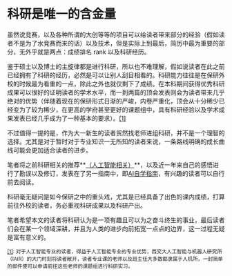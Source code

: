 # 科研是唯一的含金量

虽然说竞赛，以及各种所谓的大创等等的项目可以给读者带来部分的经验（假如读者不是为了水竞赛而来的话）以及技术，但是实际上到最后，简历中最为重要的部分，无外乎就是两点：成绩排名 rank 以及科研经历。

鉴于硕士以及博士的主旋律都是进行科研，所以也不难理解，假如说读者在此之前已经拥有了科研的经历，必然是可以让别人刮目相看的。科研能力往往是在保研外校的时候最为看重的一点，除此之外也就仅剩下了成绩。在本科期间获得优秀科研成果可以很好的证明读者的学术水平，而一到两篇的顶会发表则会为读者带来几乎绝对的优势（伴随着现在的保研形式日渐的严峻，内卷严重化，顶会从十分稀少已经变为了较为稀少，在更高的学府甚至更好的课题组中，具有科研经验以及学术成果发表已经几乎成为了一种基本的要求）。<u>\[1\]</u>

不过值得一提的是，作为大一新生的读者贸然找老师进组科研，并不是一个理智的选择。尤其是对于暂时对于专业知识一无所知的读者来说，一条路线明确的成长曲线可能会更加适合读者的进步。

笔者将之前科研相关的推荐**<u>（人工智能相关）</u>**，以及近一年来自己的感悟进行了勘误以及修订，发表在了另一指南中，即[AI自学指南](https://axi404.github.io/ai-self-learning/)，有兴趣的读者可以自行前去阅读。

科研毫无疑问是如今保研之中的重头戏，尤其是已经具备了出色的课内成绩，打算前往外校的读者，务必重视科研成果以及科研产出。

笔者希望本文的读者将科研认为是一项有趣且可以为之奋斗终生的事业，最后读者们会在某一个领域深耕，并且为人类的进步向前拓宽一点点的边界，这一过程无疑是富有意义的。

<small><u>\[1\]</u>: 对于人工智能专业的读者，得益于人工智能专业的专业优势，西交大人工智能与机器人研究所（IAIR）的大门时刻将读者敞开，读者专业课的老师以及班主任大多数都隶属于人机所，一封简单的邮件便可以申请前往这些老师的课题组进行科研实习。</small>